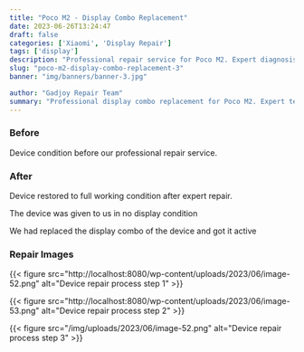 ```yaml
---
title: "Poco M2 - Display Combo Replacement"
date: 2023-06-26T13:24:47
draft: false
categories: ['Xiaomi', 'Display Repair']
tags: ['display']
description: "Professional repair service for Poco M2. Expert diagnosis and quality repairs in Bangalore."
slug: "poco-m2-display-combo-replacement-3"
banner: "img/banners/banner-3.jpg"

author: "Gadjoy Repair Team"
summary: "Professional display combo replacement for Poco M2. Expert technicians, quality parts, warranty included."
---
```


### Before

Device condition before our professional repair service.

### After

Device restored to full working condition after expert repair.

The device was given to us in no display condition

We had replaced the display combo of the device and got it active

### Repair Images

{{< figure src="http://localhost:8080/wp-content/uploads/2023/06/image-52.png" alt="Device repair process step 1" >}}

{{< figure src="http://localhost:8080/wp-content/uploads/2023/06/image-53.png" alt="Device repair process step 2" >}}

{{< figure src="/img/uploads/2023/06/image-52.png" alt="Device repair process step 3" >}}

